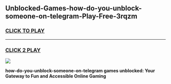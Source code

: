 
## Unblocked-Games-how-do-you-unblock-someone-on-telegram-Play-Free-3rqzm
<h3>
<a href="https://premium76.site?title=how-do-you-unblock-someone-on-telegram&ref=18A1">CLICK TO PLAY</a></h3>
<hr>

<h3>
<a href="https://premium76.site?title=how-do-you-unblock-someone-on-telegram&ref=18A1">CLICK 2 PLAY</a>
  
</h3>

<a href="https://premium76.site?title=how-do-you-unblock-someone-on-telegram&ref=18A1"><img src="https://clearcache.store/games.png"></a>


**how-do-you-unblock-someone-on-telegram games unblocked: Your Gateway to Fun and Accessible Online Gaming**
